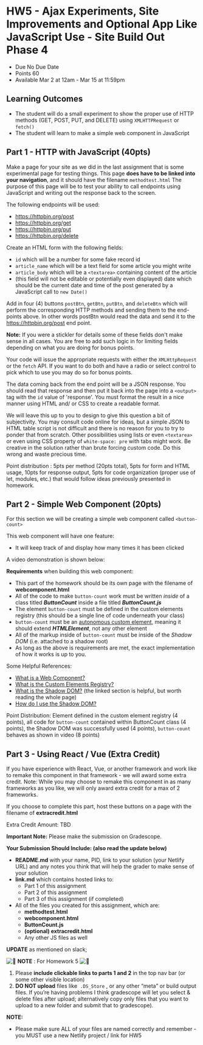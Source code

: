 HW5 - Ajax Experiments, Site Improvements and Optional App Like JavaScript Use - Site Build Out Phase 4
=======================================================================================================

- Due No Due Date
- Points 60
- Available Mar 2 at 12am - Mar 15 at 11:59pm

Learning Outcomes
-----------------

- The student will do a small experiment to show the proper use of HTTP methods (GET, POST, PUT, and DELETE) using `XMLHTTPRequest` or `fetch()`
- The student will learn to make a simple web component in JavaScript  

Part 1 - HTTP with JavaScript (40pts)
-------------------------------------

Make a page for your site as we did in the last assignment that is some experimental page for testing things. This page **does have to be linked into your navigation**, and it should have the filename `methodtest.html` The purpose of this page will be to test your ability to call endpoints using JavaScript and writing out the response back to the screen.

The following endpoints will be used:

- <https://httpbin.org/post>
- <https://httpbin.org/get>
- <https://httpbin.org/put>
- <https://httpbin.org/delete>

Create an HTML form with the following fields:

- `id` which will be a number for some fake record id
- `article_name` which will be a text field for some article you might write
- `article_body` which will be a `<textarea>` containing content of the article
- (this field will not be editable or potentially even displayed) date which should be the current date and time of the post generated by a JavaScript call to `new Date()`

Add in four (4) buttons `postBtn`, `getBtn`, `putBtn`, and `deleteBtn` which will perform the corresponding HTTP methods and sending them to the end-points above. In other words postBtn would read the data and send it to the <https://httpbin.org/post> end point.

**Note:** If you were a stickler for details some of these fields don't make sense in all cases. You are free to add such logic in for limiting fields depending on what you are doing for bonus points.

Your code will issue the appropriate requests with either the `XMLHttpRequest` or the `fetch` API. If you want to do both and have a radio or select control to pick which to use you may do so for bonus points.

The data coming back from the end point will be a JSON response. You should read that response and then put it back into the page into a `<output>` tag with the `id` value of 'response'. You must format the result in a nice manner using HTML and/ or CSS to create a readable format.  

We will leave this up to you to design to give this question a bit of subjectivity. You may consult code online for ideas, but a simple JSON to HTML table script is not difficult and there is no reason for you to try to ponder that from scratch. Other possibilities using lists or even `<textarea>` or even using CSS property of `white-space: pre` with tabs might work. Be creative in the solution rather than brute forcing custom code. Do this wrong and waste precious time.  

Point distribution : 5pts per method (20pts total), 5pts for form and HTML usage, 10pts for response output, 5pts for code organization (proper use of let, modules, etc.) that would follow ideas previously presented in homework.

Part 2 - Simple Web Component (20pts)
-------------------------------------

For this section we will be creating a simple web component called `<button-count>`

This web component will have one feature:

- It will keep track of and display how many times it has been clicked

A video demonstration is shown below:

**Requirements** when building this web component:

- This part of the homework should be its own page with the filename of **webcomponent.html**
- All of the code to make `button-count` work must be written _inside_ of a class titled **_ButtonCount_** inside a file titled **_ButtonCount.js_**
- The element `button-count` must be defined in the custom elements registry (this should be a single line of code underneath your class)
- `button-count` must be an [autonomous custom element](https://developer.mozilla.org/en-US/docs/Web/Web_Components/Using_custom_elements#autonomous_custom_elements), meaning it should extend **_HTMLElement_**, not any other element
- All of the markup inside of `button-count` must be inside of the _Shadow DOM_ (i.e. attached to a shadow root)
- As long as the above is requirements are met, the exact implementation of how it works is up to you.

Some Helpful References:

- [What is a Web Component?](https://developer.mozilla.org/en-US/docs/Web/Web_Components)
- [What is the Custom Elements Registry?](https://developer.mozilla.org/en-US/docs/Web/API/CustomElementRegistry)
- [What is the Shadow DOM?](https://css-tricks.com/an-introduction-to-web-components/#aa-shadow-dom) (the linked section is helpful, but worth reading the whole page)
- [How do I use the Shadow DOM?](https://css-tricks.com/encapsulating-style-and-structure-with-shadow-dom/)

Point Distribution: Element defined in the custom element registry (4 points), all code for `button-count` contained within ButtonCount class (4 points), the Shadow DOM was successfully used (4 points), `button-count` behaves as shown in video (8 points)

Part 3 - Using React / Vue (Extra Credit)
-----------------------------------------

If you have experience with React, Vue, or another framework and work like to remake this component in that framework - we will award some extra credit. Note: While you may choose to remake this component in as many frameworks as you like, we will only award extra credit for a max of 2 frameworks.

If you choose to complete this part, host these buttons on a page with the filename of **extracredit.html**

Extra Credit Amount: TBD

**Important Note:** Please make the submission on Gradescope.

**Your Submission Should Include: (also read the update below)**

- **README.md** with your name, PID, link to your solution (your Netlify URL) and any notes you think that will help the grader to make sense of your solution
- **link.md** which contains hosted links to:
  - Part 1 of this assignment
  - Part 2 of this assignment
  - Part 3 of this assignment (if completed)
- All of the files you created for this assignment, which are:
  - **methodtest.html**
  - **webcomponent.html**
  - **ButtonCount.js**
  - **(optional) extracredit.html**
  - Any other JS files as well

**UPDATE** as mentioned on slack;

![:rotating_light:](https://a.slack-edge.com/production-standard-emoji-assets/13.0/apple-medium/1f6a8.png) **NOTE** : For Homework 5 ![:rotating_light:](https://a.slack-edge.com/production-standard-emoji-assets/13.0/apple-medium/1f6a8.png)

1. Please **include clickable links to parts 1 and 2** in the top nav bar (or some other visible location)
2. **DO NOT upload** files like  `.DS_Store` , or any other “meta” or build output files. If you’re having problems I think gradescope will let you select & delete files after upload; alternatively copy only files that you want to upload to a new folder and submit that to gradescope).

**NOTE:**

- Please make sure ALL of your files are named correctly and remember - you MUST use a new Netlify project / link for HW5
